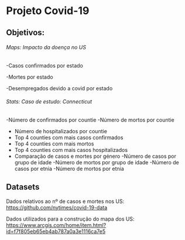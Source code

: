 # Projeto Covid-19
## Objetivos:

###### Maps: Impacto da doença no US
-Casos confirmados por estado

-Mortes por estado

-Desempregados devido a covid por estado

###### Stats: Caso de estudo: Connecticut

-Número de confirmados por countie
-Número de mortos por countie
- Número de hospitalizados por countie
- Top 4 counties com mais casos confirmados
- Top 4 counties com mais mortos
- Top 4 counties com mais casos hospitalizados
- Comparação de casos e mortes por género
-Número de casos por grupo de idade
-Número de mortos por grupo de idade
-Número de casos por etnia
-Número de mortos por etnia




## Datasets

Dados relativos ao nº de casos e mortes nos US: https://github.com/nytimes/covid-19-data

Dados utilizados para a construção do mapa dos US: https://www.arcgis.com/home/item.html?id=f7f805eb65eb4ab787a0a3e1116ca7e5


